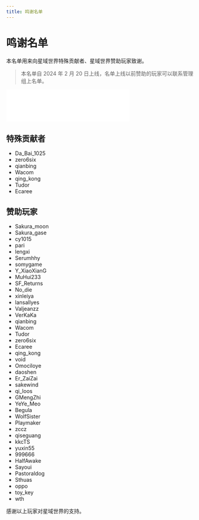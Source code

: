 ```yaml
---
title: 鸣谢名单
---
```


# 鸣谢名单

本名单用来向星域世界特殊贡献者、星域世界赞助玩家致谢。

> 本名单自 2024 年 2 月 20 日上线，名单上线以前赞助的玩家可以联系管理组上名单。

<iframe frameborder="no" border="0" marginwidth="0" marginheight="0" width=330 height=86 src="//music.163.com/outchain/player?type=2&id=2149190532&auto=0&height=66"></iframe>

## 特殊贡献者

- Da_Bai_1025
- zero6six
- qianbing
- Wacom
- qing_kong
- Tudor
- Ecaree

## 赞助玩家

- Sakura_moon
- Sakura_gase
- cy1015
- pari
- lengxi
- Serumhhy
- somygame
- Y_XiaoXianG
- MuHui233
- SF_Returns
- No_die
- xinleiya
- lansallyes
- Valjeanzz
- VerKaKa
- qianbing
- Wacom
- Tudor
- zero6six
- Ecaree
- qing_kong
- void
- Omociloye
- daoshen
- Er_ZaiZai
- sakewind
- qi_loos
- GMengZhi
- YeYe_Meo
- Begula
- WolfSister
- Playmaker
- zccz
- qiseguang
- kkcTS
- yuxin55
- 999666
- HalfAwake
- Sayoui
- Pastoraldog
- Sthuas
- oppo
- toy_key
- wth

感谢以上玩家对星域世界的支持。